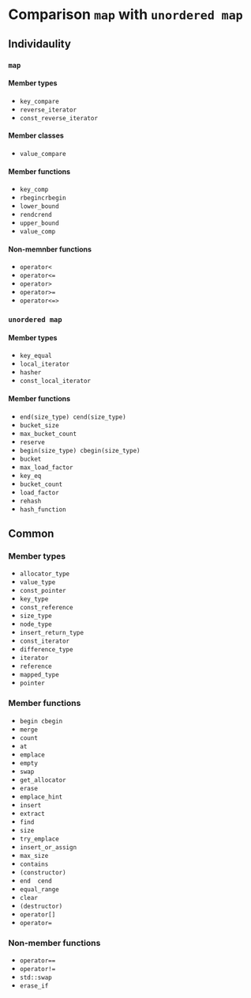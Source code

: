 # Comparison `map` with `unordered map`

## Individaulity

### `map`

#### Member types

- `key_compare`
- `reverse_iterator`
- `const_reverse_iterator`

#### Member classes

- `value_compare`

#### Member functions

- `key_comp`
- `rbegincrbegin`
- `lower_bound`
- `rendcrend`
- `upper_bound`
- `value_comp`

#### Non-memnber functions

- `operator<`
- `operator<=`
- `operator>`
- `operator>=`
- `operator<=>`

### `unordered map`

#### Member types

- `key_equal`
- `local_iterator`
- `hasher`
- `const_local_iterator`

#### Member functions

- `end(size_type) cend(size_type)`
- `bucket_size`
- `max_bucket_count`
- `reserve`
- `begin(size_type) cbegin(size_type)`
- `bucket`
- `max_load_factor`
- `key_eq`
- `bucket_count`
- `load_factor`
- `rehash`
- `hash_function`

## Common

### Member types

- `allocator_type`
- `value_type`
- `const_pointer`
- `key_type`
- `const_reference`
- `size_type`
- `node_type`
- `insert_return_type`
- `const_iterator`
- `difference_type`
- `iterator`
- `reference`
- `mapped_type`
- `pointer`

### Member functions

- `begin cbegin`
- `merge`
- `count`
- `at`
- `emplace`
- `empty`
- `swap`
- `get_allocator`
- `erase`
- `emplace_hint`
- `insert`
- `extract`
- `find`
- `size`
- `try_emplace`
- `insert_or_assign`
- `max_size`
- `contains`
- `(constructor)`
- `end  cend`
- `equal_range`
- `clear`
- `(destructor)`
- `operator[]`
- `operator=`

### Non-member functions

- `operator==`
- `operator!=`
- `std::swap`
- `erase_if`
